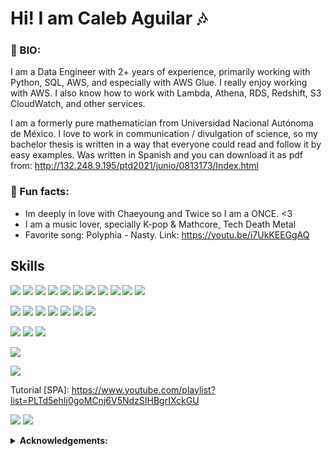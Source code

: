 # Hi! I am Caleb Aguilar :notes:

### 💬 BIO: 
I am a Data Engineer with 2+ years of experience, primarily working with Python, SQL, AWS, and especially with AWS Glue. I really enjoy working with AWS. I also know how to work with Lambda, Athena, RDS, Redshift, S3 CloudWatch, and other services.

I am a formerly pure mathematician from Universidad Nacional Autónoma de México. I love to work in communication / divulgation of science, so my bachelor thesis is written in a way that everyone could read and follow it by easy examples. Was written in Spanish and you can download it as pdf from: http://132.248.9.195/ptd2021/junio/0813173/Index.html

### :dress: Fun facts: 
  - Im deeply in love with Chaeyoung and Twice so I am a ONCE. <3 
  - I am a music lover, specially K-pop & Mathcore, Tech Death Metal
  - Favorite song: Polyphia - Nasty. Link: https://youtu.be/i7UkKEEGgAQ
  
## Skills
![](https://img.shields.io/badge/AWS-S3-informational?style=plastic&logo=Amazon-S3&logoColor=FF9900&color=FF9900)
![](https://img.shields.io/badge/AWS-Glue-informational?style=plastic&logo=Amazon-AWS&logoColor=FF9900&color=FF9900)
![](https://img.shields.io/badge/AWS-RDS-informational?style=plastic&logo=Amazon-RDS&logoColor=FF9900&color=FF9900)
![](https://img.shields.io/badge/AWS-Redshift-informational?style=plastic&logo=Amazon-AWS&logoColor=FF9900&color=FF9900)
![](https://img.shields.io/badge/AWS-EC2-informational?style=plastic&logo=Amazon-EC2&logoColor=FF9900&color=FF9900)
![](https://img.shields.io/badge/AWS-CloudFormation-informational?style=plastic&logo=Amazon-AWS&logoColor=FF9900&color=FF9900)
![](https://img.shields.io/badge/AWS-StepFunctions-informational?style=plastic&logo=Amazon-AWS&logoColor=FF9900&color=FF9900)
![](https://img.shields.io/badge/AWS-SNS-informational?style=plastic&logo=amazonsimpleemailservice&logoColor=FF9900&color=FF9900)
![](https://img.shields.io/badge/AWS-SES-informational?style=plastic&logo=Amazon-AWS&logoColor=FF9900&color=FF9900)
![](https://img.shields.io/badge/AWS-Lambda-informational?style=plastic&logo=AWS-Lambda&logoColor=FF9900&color=FF9900)
![](https://img.shields.io/badge/AWS-Athena-informational?style=plastic&logo=Amazon-AWS&logoColor=FF9900&color=FF9900)

![](https://img.shields.io/badge/Python-3.7+-informational?&style=plastic&logo=python&logoColor=blue&color=00cccc)
![](https://img.shields.io/badge/Python-NumPy-informational?style=plastic&logo=numpy&logoColor=blue&color=00cccc)
![](https://img.shields.io/badge/Python-Pandas-informational?style=plastic&logo=pandas&logoColor=blue&color=00cccc)
![](https://img.shields.io/badge/Python-Dash-informational?style=plastic&logo=plotly&logoColor=blue&color=00cccc)
![](https://img.shields.io/badge/Python-Plotly-informational?style=plastic&logo=plotly&logoColor=blue&color=00cccc)
![](https://img.shields.io/badge/Python-Matplotlib-informational?&style=plastic&logo=python&logoColor=blue&color=00cccc)
![](https://img.shields.io/badge/Python-Seaborn-informational?&style=plastic&logo=python&logoColor=blue&color=00cccc)

![](https://img.shields.io/badge/Dashboards-Tableau-informational?style=plastic&logo=tableau&logoColor=white&color=FFFFE0)
![](https://img.shields.io/badge/Dashboards-PowerBI-informational?style=plastic&logo=powerbi&logoColor=white&color=FFFFE0)
![](https://img.shields.io/badge/Dashboards-AWSQuickSight-informational?style=plastic&logo=quicklook&logoColor=white&color=FFFFE0)

![](https://img.shields.io/badge/SQL-PostgreSQL-informational?style=plastic&logo=postgreSQL&logoColor=blue&color=#2C3E50)




![](https://img.shields.io/badge/VCS-Git-informational?style=plastic&logo=git&logoColor=#E74C3C&color=#E74C3C)

Tutorial [SPA]: https://www.youtube.com/playlist?list=PLTd5ehIj0goMCnj6V5NdzSIHBgrIXckGU

![](https://img.shields.io/badge/IDE-Visual--Studio--Code-informational?style=plastic&logo=visualstudiocode&logoColor=#81D4FA&color=#81D4FA)
![](https://img.shields.io/badge/IDE-Jupyter--Notebook-informational?style=plastic&logo=Jupyter&logoColor=#FF9800&color=#FF9800)


<details close>
 <summary> <b>Acknowledgements:</b> </summary>
  
  - [Skills badges](https://shields.io/)
  
</details>
<!--
**Proggleb/Proggleb** is a ✨ _special_ ✨ repository because its `README.md` (this file) appears on your GitHub profile.
-->
